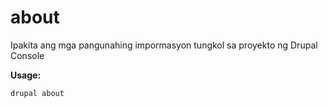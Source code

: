 # about
Ipakita ang mga pangunahing impormasyon tungkol sa proyekto ng Drupal Console 

**Usage:**
```
drupal about
```
